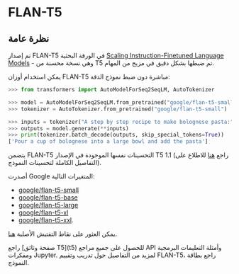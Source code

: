 # FLAN-T5

## نظرة عامة
تم إصدار FLAN-T5 في الورقة البحثية [Scaling Instruction-Finetuned Language Models](https://arxiv.org/pdf/2210.11416.pdf) - وهي نسخة محسنة من T5 تم ضبطها بشكل دقيق في مزيج من المهام.

يمكن استخدام أوزان FLAN-T5 مباشرة دون ضبط نموذج الدقة:

```python
>>> from transformers import AutoModelForSeq2SeqLM, AutoTokenizer

>>> model = AutoModelForSeq2SeqLM.from_pretrained("google/flan-t5-small")
>>> tokenizer = AutoTokenizer.from_pretrained("google/flan-t5-small")

>>> inputs = tokenizer("A step by step recipe to make bolognese pasta:", return_tensors="pt")
>>> outputs = model.generate(**inputs)
>>> print(tokenizer.batch_decode(outputs, skip_special_tokens=True))
['Pour a cup of bolognese into a large bowl and add the pasta']
```

يتضمن FLAN-T5 التحسينات نفسها الموجودة في الإصدار T5 1.1 (راجع [هنا](https://huggingface.co/docs/transformers/model_doc/t5v1.1) للاطلاع على التفاصيل الكاملة لتحسينات النموذج).

أصدرت Google المتغيرات التالية:

- [google/flan-t5-small](https://huggingface.co/google/flan-t5-small)
- [google/flan-t5-base](https://huggingface.co/google/flan-t5-base)
- [google/flan-t5-large](https://huggingface.co/google/flan-t5-large)
- [google/flan-t5-xl](https://huggingface.co/google/flan-t5-xl)
- [google/flan-t5-xxl](https://huggingface.co/google/flan-t5-xxl).

يمكن العثور على نقاط التفتيش الأصلية [هنا](https://github.com/google-research/t5x/blob/main/docs/models.md#flan-t5-checkpoints).

<Tip>
راجع [صفحة وثائق T5](t5) للحصول على جميع مراجع API وأمثلة التعليمات البرمجية ومفكرات Jupyter. لمزيد من التفاصيل حول تدريب وتقييم FLAN-T5، راجع بطاقة النموذج.
</Tip>
